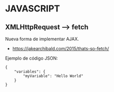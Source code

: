 # JAVASCRIPT

## XMLHttpRequest --> fetch
Nueva forma de implementar AJAX. 
- https://jakearchibald.com/2015/thats-so-fetch/

Ejemplo de código JSON:
```
{
    "variables": {
        "myVariable": "Hello World"   
    }
}
```

